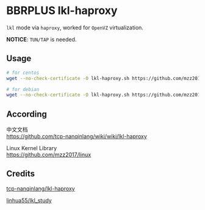 # BBRPLUS lkl-haproxy

`lkl` mode via `haproxy`, worked for `OpenVZ` virtualization.

**NOTICE**: `TUN/TAP` is needed.

## Usage

```bash
# for centos
wget --no-check-certificate -O lkl-haproxy.sh https://github.com/mzz2017/lkl-haproxy/raw/master/lkl-haproxy-centos-nocheckvirt.sh && chmod +x lkl-haproxy.sh && ./lkl-haproxy.sh

# for debian
wget --no-check-certificate -O lkl-haproxy.sh https://github.com/mzz2017/lkl-haproxy/raw/master/lkl-haproxy-debian-nocheckvirt.sh && chmod +x lkl-haproxy.sh && ./lkl-haproxy.sh

```

## According

中文文档  
https://github.com/tcp-nanqinlang/wiki/wiki/lkl-haproxy

Linux Kernel Library  
https://github.com/mzz2017/linux

## Credits

[tcp-nanqinlang/lkl-haproxy](https://github.com/tcp-nanqinlang/lkl-haproxy)

[linhua55/lkl_study](https://github.com/linhua55/lkl_study)